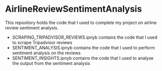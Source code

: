 # AirlineReviewSentimentAnalysis
This repository holds the code that I used to complete my project on airline review sentiment analysis.
- SCRAPING_TRIPADVISOR_REVIEWS.ipnyb contains the code that I used to scrape Tripadvisor reviews
- SENTIMENT_ANALYSIS.ipnyb contains the code that I used to perform sentiment analysis on the reviews
- SENTIMENT_INSIGHTS.ipnyb contains the code that I used to analyse the output from the sentiment analysis
